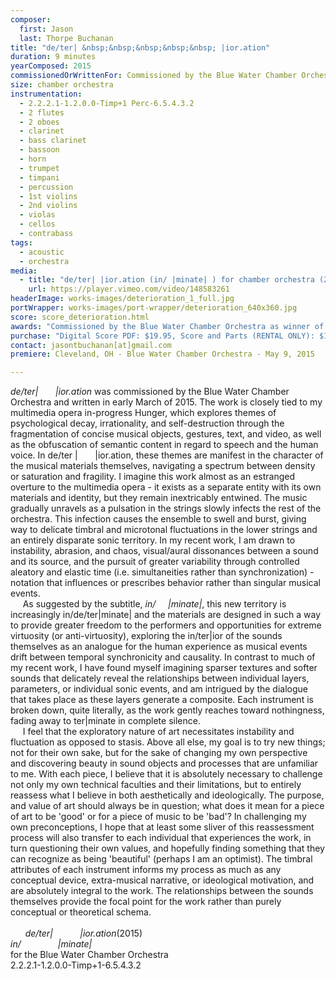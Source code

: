 ```yaml
---
composer:
  first: Jason
  last: Thorpe Buchanan
title: "de/ter| &nbsp;&nbsp;&nbsp;&nbsp;&nbsp; |ior.ation"
duration: 9 minutes
yearComposed: 2015
commissionedOrWrittenFor: Commissioned by the Blue Water Chamber Orchestra as winner of Iron Composer 2014
size: chamber orchestra
instrumentation:
  - 2.2.2.1-1.2.0.0-Timp+1 Perc-6.5.4.3.2
  - 2 flutes
  - 2 oboes
  - clarinet
  - bass clarinet
  - bassoon
  - horn
  - trumpet
  - timpani
  - percussion
  - 1st violins
  - 2nd violins
  - violas
  - cellos
  - contrabass
tags:
  - acoustic
  - orchestra
media:
  - title: "de/ter| |ior.ation (in/ |minate| ) for chamber orchestra (2015) by Jason Thorpe Buchanan"
    url: https://player.vimeo.com/video/148583261
headerImage: works-images/deterioration_1_full.jpg
portWrapper: works-images/port-wrapper/deterioration_640x360.jpg
score: score_deterioration.html
awards: "Commissioned by the Blue Water Chamber Orchestra as winner of Iron Composer 2014"
purchase: "Digital Score PDF: $19.95, Score and Parts (RENTAL ONLY): $199.95"
contact: jasontbuchanan[at]gmail.com
premiere: Cleveland, OH - Blue Water Chamber Orchestra - May 9, 2015

---
```

<em>de/ter| &nbsp;&nbsp;&nbsp;&nbsp;&nbsp;   |ior.ation</em> was commissioned by the Blue Water Chamber Orchestra and written in early March of 2015. The work is closely tied to my multimedia opera in-progress Hunger, which explores themes of psychological decay, irrationality, and self-destruction through the fragmentation of concise musical objects, gestures, text, and video, as well as the obfuscation of semantic content in regard to speech and the human voice. In de/ter | &nbsp;&nbsp;&nbsp;&nbsp;&nbsp;       |ior.ation, these themes are manifest in the character of the musical materials themselves, navigating a spectrum between density or saturation and fragility. I imagine this work almost as an estranged overture to the multimedia opera - it exists as a separate entity with its own materials and identity, but they remain inextricably entwined. The music gradually unravels as a pulsation in the strings slowly infects the rest of the orchestra. This infection causes the ensemble to swell and burst, giving way to delicate timbral and microtonal fluctuations in the lower strings and an entirely disparate sonic territory. In my recent work, I am drawn to instability, abrasion, and chaos, visual/aural dissonances between a sound and its source, and the pursuit of greater variability through controlled aleatory and elastic time (i.e. simultaneities rather than synchronization) - notation that influences or prescribes behavior rather than singular musical events.
<br>&nbsp;&nbsp;&nbsp;&nbsp;	As suggested by the subtitle, <em>in/  &nbsp;&nbsp;&nbsp;     |minate|</em>, this new territory is increasingly in/de/ter|minate| and the materials are designed in such a way to provide greater freedom to the performers and opportunities for extreme virtuosity (or anti-virtuosity), exploring the in/ter|ior of the sounds themselves as an analogue for the human experience as musical events drift between temporal synchronicity and causality. In contrast to much of my recent work, I have found myself imagining sparser textures and softer sounds that delicately reveal the relationships between individual layers, parameters, or individual sonic events, and am intrigued by the dialogue that takes place as these layers generate a composite. Each instrument is broken down, quite literally, as the work gently reaches toward nothingness, fading away to ter|minate in complete silence.
<br>&nbsp;&nbsp;&nbsp;&nbsp; I feel that the exploratory nature of art necessitates instability and fluctuation as opposed to stasis. Above all else, my goal is to try new things; not for their own sake, but for the sake of changing my own perspective and discovering beauty in sound objects and processes that are unfamiliar to me. With each piece, I believe that it is absolutely necessary to challenge not only my own technical faculties and their limitations, but to entirely reassess what I believe in both aesthetically and ideologically.  The purpose, and value of art should always be in question; what does it mean for a piece of art to be 'good' or for a piece of music to be 'bad'? In challenging my own preconceptions, I hope that at least some sliver of this reassessment process will also transfer to each individual that experiences the work, in turn questioning their own values, and hopefully finding something that they can recognize as being 'beautiful' (perhaps I am an optimist). The timbral attributes of each instrument informs my process as much as any conceptual device, extra-musical narrative, or ideological motivation, and are absolutely integral to the work. The relationships between the sounds themselves provide the focal point for the work rather than purely conceptual or theoretical schema.
<br><br>
&nbsp;&nbsp;&nbsp;&nbsp;&nbsp; *de/ter| &nbsp;&nbsp;&nbsp;&nbsp;&nbsp;&nbsp; &nbsp;&nbsp;     |ior.ation*(2015)<br>*in/ &nbsp;&nbsp;&nbsp;&nbsp;&nbsp;&nbsp;&nbsp;&nbsp;&nbsp;&nbsp;&nbsp;&nbsp;&nbsp; |minate|* <br>
for the Blue Water Chamber Orchestra<br>
2.2.2.1-1.2.0.0-Timp+1-6.5.4.3.2



<!--  <iframe width="98%" height="20" scrolling="no" frameborder="no" src="https://w.soundcloud.com/player/?url=https%3A//api.soundcloud.com/tracks/206776238&amp;color=ff5500&amp;inverse=true&amp;auto_play=false&amp;show_user=false"></iframe></center> -->
